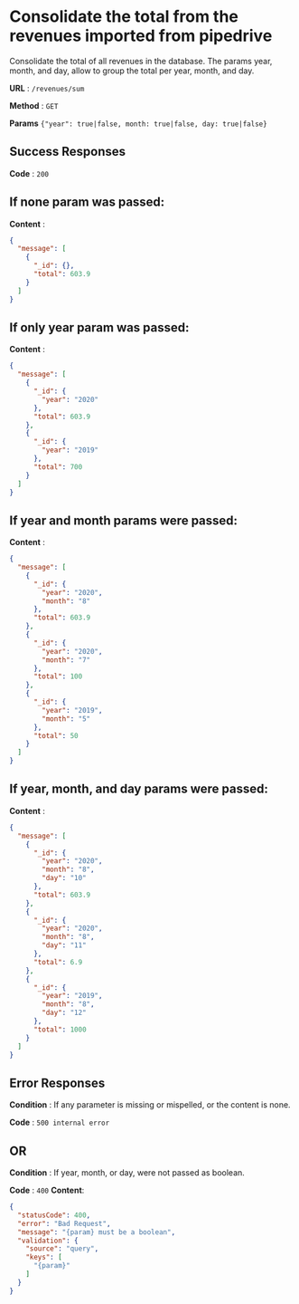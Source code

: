 # Consolidate the total from the revenues imported from pipedrive

Consolidate the total of all revenues in the database. The params year, month, and day,
allow to group the total per year, month, and day.

**URL** : `/revenues/sum`

**Method** : `GET`


**Params** ```{"year": true|false, month: true|false, day: true|false}```

## Success Responses

**Code** : `200`

## If none param was passed:

**Content** :

```json
{
  "message": [
    {
      "_id": {},
      "total": 603.9
    }
  ]
}
```

## If only year param was passed:

**Content** :

```json
{
  "message": [
    {
      "_id": {
        "year": "2020"
      },
      "total": 603.9
    },
    {
      "_id": {
        "year": "2019"
      },
      "total": 700
    }
  ]
}
```

## If year and month params were passed:

**Content** :

```json
{
  "message": [
    {
      "_id": {
        "year": "2020",
        "month": "8"
      },
      "total": 603.9
    },
    {
      "_id": {
        "year": "2020",
        "month": "7"
      },
      "total": 100
    },
    {
      "_id": {
        "year": "2019",
        "month": "5"
      },
      "total": 50
    }
  ]
}
```

## If year, month, and day params were passed:

**Content** :

```json
{
  "message": [
    {
      "_id": {
        "year": "2020",
        "month": "8",
        "day": "10"
      },
      "total": 603.9
    },
    {
      "_id": {
        "year": "2020",
        "month": "8",
        "day": "11"
      },
      "total": 6.9
    },
    {
      "_id": {
        "year": "2019",
        "month": "8",
        "day": "12"
      },
      "total": 1000
    }
  ]
}
```

## Error Responses

**Condition** : If any parameter is missing or mispelled, or the content is none.

**Code** : `500 internal error`


## OR
**Condition** : If year, month, or day, were not passed as boolean.

**Code** : `400`
**Content**:
```json
{
  "statusCode": 400,
  "error": "Bad Request",
  "message": "{param} must be a boolean",
  "validation": {
    "source": "query",
    "keys": [
      "{param}"
    ]
  }
}
```
